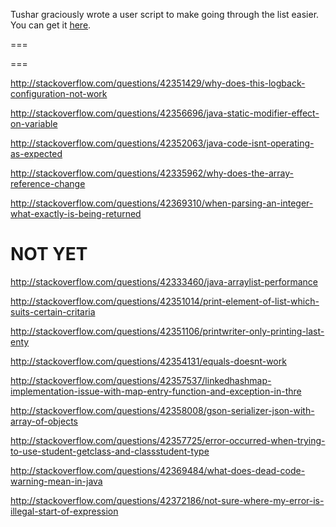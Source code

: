 Tushar graciously wrote a user script to make going through the list easier. You can get it [here](https://github.com/tusharjadhav219/Userscript-for-delete-candidates).

===

===

http://stackoverflow.com/questions/42351429/why-does-this-logback-configuration-not-work

http://stackoverflow.com/questions/42356696/java-static-modifier-effect-on-variable

http://stackoverflow.com/questions/42352063/java-code-isnt-operating-as-expected

http://stackoverflow.com/questions/42335962/why-does-the-array-reference-change

http://stackoverflow.com/questions/42369310/when-parsing-an-integer-what-exactly-is-being-returned

NOT YET
=====

http://stackoverflow.com/questions/42333460/java-arraylist-performance

http://stackoverflow.com/questions/42351014/print-element-of-list-which-suits-certain-critaria

http://stackoverflow.com/questions/42351106/printwriter-only-printing-last-enty

http://stackoverflow.com/questions/42354131/equals-doesnt-work

http://stackoverflow.com/questions/42357537/linkedhashmap-implementation-issue-with-map-entry-function-and-exception-in-thre

http://stackoverflow.com/questions/42358008/gson-serializer-json-with-array-of-objects

http://stackoverflow.com/questions/42357725/error-occurred-when-trying-to-use-student-getclass-and-classstudent-type

http://stackoverflow.com/questions/42369484/what-does-dead-code-warning-mean-in-java

http://stackoverflow.com/questions/42372186/not-sure-where-my-error-is-illegal-start-of-expression